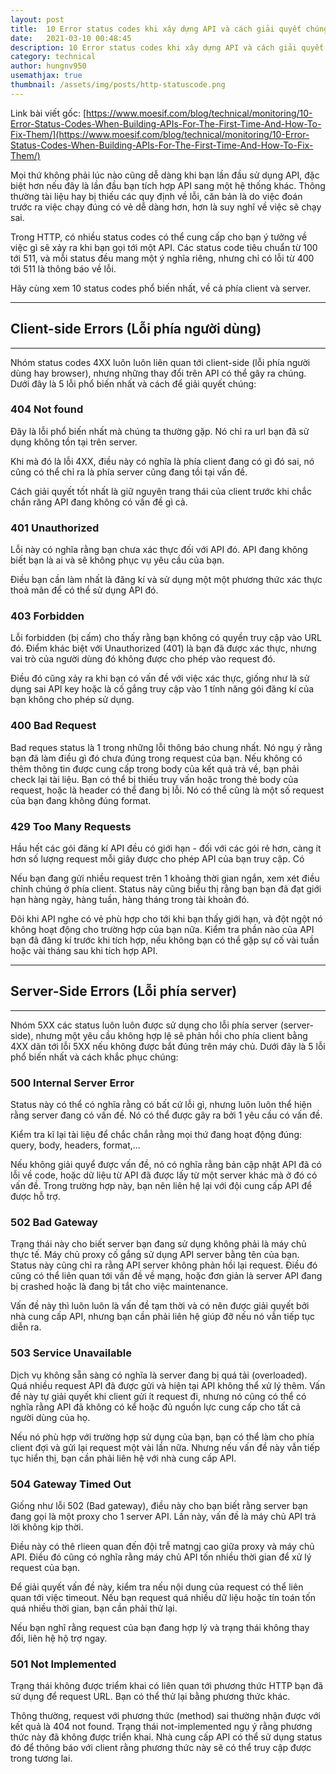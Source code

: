 ```yaml
---
layout: post
title:  10 Error status codes khi xây dựng API và cách giải quyết chúng
date:   2021-03-10 00:48:45
description: 10 Error status codes khi xây dựng API và cách giải quyết chúng
category: technical
author: hungnv950
usemathjax: true
thumbnail: /assets/img/posts/http-statuscode.png
---
```


Link bài viết gốc:
[https://www.moesif.com/blog/technical/monitoring/10-Error-Status-Codes-When-Building-APIs-For-The-First-Time-And-How-To-Fix-Them/](https://www.moesif.com/blog/technical/monitoring/10-Error-Status-Codes-When-Building-APIs-For-The-First-Time-And-How-To-Fix-Them/)

Mọi thứ không phải lúc nào cũng dễ dàng khi bạn lần đầu sử dụng API, đặc biệt hơn nếu đây là lần đầu bạn tích hợp API sang một hệ thống khác. Thông thường tài liệu hay bị thiếu các quy định về lỗi, căn bản là do việc đoán trước ra việc chạy đúng có vẻ dễ dàng hơn, hơn là suy nghĩ về việc sẽ chạy sai.

Trong HTTP, có nhiều status codes có thể cung cấp cho bạn ý tưởng về việc gì sẽ xảy ra khi bạn gọi tới một API. Các status code tiêu chuẩn từ 100 tới 511, và mỗi status đều mang một ý nghĩa riêng, nhưng chỉ có lỗi từ 400 tới 511 là thông báo về lỗi.

Hãy cùng xem 10 status codes phổ biến nhất, về cả phía client và server.

---
## Client-side Errors (Lỗi phía người dùng)
---

Nhóm status codes 4XX luôn luôn liên quan tới client-side (lỗi phía người dùng hay browser), nhưng những thay đổi trên API có thể gây ra chúng. Dưới đây là 5 lỗi phổ biến nhất và cách để giải quyết chúng:

### 404 Not found

Đây là lỗi phổ biến nhất mà chúng ta thường gặp. Nó chỉ ra url bạn đã sử dụng không tồn tại trên server.

Khi mà đó là lỗi 4XX, điều này có nghĩa là phía client đang có gì đó sai, nó cũng có thể chỉ ra là phía server cũng đang tồi tại vấn đề.

Cách giải quyết tốt nhất là giữ nguyên trang thái của client trước khi chắc chắn răng API đang không có vấn đề gì cả.

### 401 Unauthorized

Lỗi này có nghĩa rằng bạn chưa xác thực đối với API đó. API đang không biết bạn là ai và sẽ không phục vụ yêu cầu của bạn.

Điều bạn cần làm nhất là đăng kí và sử dụng một một phương thức xác thực thoả mãn để có thể sử dụng API đó.
### 403 Forbidden

Lỗi forbidden (bị cấm) cho thấy rằng bạn không có quyền truy cập vào URL đó. Điểm khác biệt với Unauthorized (401) là bạn đã được xác thực, nhưng vai trò của người dùng đó không được cho phép vào request đó.

Điều đó cũng xảy ra khi bạn có vấn đề với việc xác thực, giống như là sử dụng sai API key hoặc là cố gắng truy cập vào 1 tính năng gói đăng kí của bạn không cho phép sử dụng.

### 400 Bad Request

Bad reques status là 1 trong những lỗi thông báo chung nhất. Nó ngụ ý rằng bạn đã làm điều gì đó chưa đúng trong request của bạn. Nếu không có thêm thông tin được cung cấp trong body của kết quả trả về, bạn phải check lại tài liệu. Bạn có thể bị thiếu truy vấn hoặc trong thẻ body của request, hoặc là header có thể đang bị lỗi. Nó có thể cũng là một số request của bạn đang không đúng format.

### 429 Too Many Requests

Hầu hết các gói đăng kí API đều có giới hạn - đối với các gói rẻ hơn, càng ít hơn số lượng request mỗi giây được cho phép API của bạn truy cập. Có

Nếu bạn đang gửi nhiều request trên 1 khoảng thời gian ngắn, xem xét điều chỉnh chúng ở phía client. Status này cũng biểu thị rằng bạn bạn đã đạt giới hạn hàng ngày, hàng tuần, hàng tháng trong tài khoản đó.

Đôi khi API nghe có vẻ phù hợp cho tới khi bạn thấy giới hạn, và đột ngột nó không hoạt động cho trường hợp của bạn nữa. Kiểm tra phần nào của API bạn đã đăng kí trước khi tích hợp, nếu không bạn có thể gặp sự cố vài tuần hoặc vài tháng sau khi tích hợp API.

---
## Server-Side Errors (Lỗi phía server)
---


Nhóm 5XX các status luôn luôn được sử dụng cho lỗi phía server (server-side), nhưng một yêu cầu không hợp lệ sẽ phản hồi cho phía client bằng 4XX dãn tới lỗi 5XX nếu không được bắt đúng trên máy chủ. Dưới đây là 5 lỗi phổ biến nhất và cách khắc phục chúng:

### 500 Internal Server Error

Status này có thể có nghĩa rằng có bất cứ lỗi gì, nhưng luôn luôn thể hiện rằng server đang có vấn đề.  Nó có thể được gây ra bởi 1 yêu cầu có vấn đề.

Kiểm tra kĩ lại tài liệu để chắc chắn rằng mọi thứ đang hoạt động đúng: query, body, headers, format,...

Nếu không giải quyể được vấn đề, nó có nghĩa rằng bản cập nhật API đã có lỗi về code, hoặc dữ liệu từ API đã được lấy từ một server khác mà ở đó có vấn đề. Trong trường hợp này, bạn nên liên hệ lại với đội cung cấp API để được hỗ trợ.

### 502 Bad Gateway

Trạng thái này cho biết server bạn đang sử dụng không phải là máy chủ thực tế. Máy chủ proxy cố gắng sử dụng API server bằng tên của bạn. Status này cũng chỉ ra rằng API server không phản hồi lại request. Điều đó cũng có thể liên quan tới vấn đề về mạng, hoặc đơn giản là server API đang bị crashed hoặc là đang bị tắt cho việc maintenance.

Vấn đề này thì luôn luôn là vấn đề tạm thời và có nên được giải quyết bởi nhà cung cấp API, nhưng bạn cần phải liên hệ giúp đỡ nếu nó vẫn tiếp tục diễn ra.

### 503 Service Unavailable

Dịch vụ không sẵn sàng có nghĩa là server đang bị quá tải (overloaded). Quá nhiều request API đã được gửi và hiện tại API không thể xử lý thêm. Vấn đề này tự giải quyết khi client gửi ít request đi, nhưng nó cũng có thể có nghĩa rằng API đã không có kể hoặc đủ nguồn lực cung cấp cho tất cả người dùng của họ.

Nếu nó phù hợp với trường hợp sử dụng của bạn, bạn có thể làm cho phía client đợi và gửi lại request một vài lần nữa. Nhưng nếu vấn đề này vẫn tiếp tục hiển thị, bạn cần phải liên hệ với nhà cung cấp API.

### 504 Gateway Timed Out

Giống như lỗi 502 (Bad gateway), điều này cho bạn biết rằng server bạn đang gọi là một proxy cho 1 server API. Lần này, vấn đề là máy chủ API trả lời không kịp thời.

Điều này có thê rlieen quan đến đội trễ matngj cao giữa proxy và máy chủ API. Điều đó cũng có nghĩa rằng máy chủ API tốn nhiều thời gian để xử lý request của bạn.

Để giải quyết vấn đề này, kiểm tra nếu nội dung của request có thể liên quan tới việc timeout. Nếu bạn request quá nhiều dữ liệu hoặc tín toán tốn quá nhiều thời gian, bạn cần phải thử lại.

Nếu bạn nghĩ rằng request của bạn đang hợp lý và trạng thái không thay đổi, liên hệ hộ trợ ngay.

### 501 Not Implemented

Trạng thái không được triểm khai có liên quan tới phương thức HTTP bạn đã sử dụng để request URL. Bạn có thể thử lại bằng phương thức khác.

Thông thường, request với phương thức (method) sai thường nhận được với kết quả là 404 not found. Trạng thái not-implemented ngụ ý rằng phương thức này đã không được triển khai. Nhà cung cấp API có thể sử dụng status đó để thông báo với client rằng phương thức này sẽ có thể truy cập được trong tương lai.
